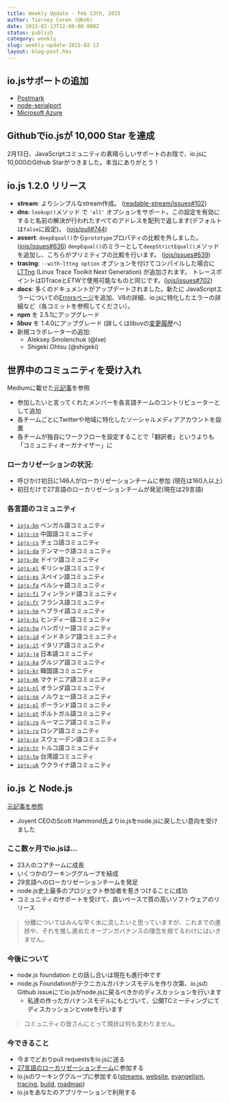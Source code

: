 ```yaml
---
title: Weekly Update - Feb 13th, 2015
author: Tierney Coren (@bnb)
date: 2015-02-13T12:00:00.000Z
status: publish
category: weekly
slug: weekly-update-2015-02-13
layout: blog-post.hbs
---
```


<!--
## io.js support added by...
-->

## io.jsサポートの追加
* [Postmark](http://blog.postmarkapp.com/post/110829734198/its-official-were-getting-cozy-with-node-js)
* [node-serialport](https://github.com/voodootikigod/node-serialport/issues/439)
* [Microsoft Azure](http://azure.microsoft.com/en-us/documentation/articles/web-sites-nodejs-iojs/)

<!--
## io.js breaks 10,000 stars on GitHub
-->

## Githubでio.jsが 10,000 Star を達成

<!--
On Feb. 13, io.js reached the goal of 10,000 stars on GitHub. We couldn't have done it without the support of the amazing community behind JavaScript. Thank you alll!
-->

2月13日、JavaScriptコミュニティの素晴らしいサポートのお陰で、io.jsに10,000のGithub Starがつきました。本当にありがとう！

<!--
## io.js 1.2.0 released
-->

## io.js 1.2.0 リリース

<!--
* **stream**: Simpler stream construction ([readable-stream/issues#102[(https://github.com/iojs/readable-stream/issues/102))
* **dns**: `lookup()` now supports an `'all'` boolean option, default to `false` but when turned on will cause the method to return an array of all resolved names for an address, see, ([iojs/pull#744](https://github.com/iojs/io.js/pull/744))
* **assert**: Remove `prototype` property comparison in `deepEqual()` ([iojs/issues#636](https://github.com/iojs/io.js/pull/636)); introduce a `deepStrictEqual()` method to mirror `deepEqual()` but performs strict equality checks on primitives ([iojs/issues#639](https://github.com/iojs/io.js/pull/639)).
* **tracing**: Add [LTTng](http://lttng.org/) (Linux Trace Toolkit Next Generation) when compiled with the `--with-lttng option`. Trace points match those available for DTrace and ETW. ([iojs/issues#702](https://github.com/iojs/io.js/pull/702))
* **docs**: Lots of doc updates, see individual commits; new Errors page discussing JavaScript errors, V8 specifics, and io.js specific error details.
* **npm** upgrade to 2.5.1
* **libuv** upgrade to 1.4.0, see libuv [ChangeLog](https://github.com/libuv/libuv/blob/v1.x/ChangeLog)
* Add new collaborators:
  * Aleksey Smolenchuk (@lxe)
  * Shigeki Ohtsu (@shigeki)
-->

* **stream**: よりシンプルなstream作成。 ([readable-stream/issues#102](https://github.com/iojs/readable-stream/issues/102))
* **dns**: `lookup()`メソッド で `'all'` オプションをサポート。この設定を有効にすると名前の解決が行われたすべてのアドレスを配列で返します(デフォルトは`false`に設定)。 ([iojs/pull#744](https://github.com/iojs/io.js/pull/744))
* **assert**: `deepEqual()`から`prototype`プロパティの比較を外しました。 ([iojs/issues#636](https://github.com/iojs/io.js/pull/636)) `deepEqual()`のミラーとして`deepStrictEqual()`メソッドを追加し、こちらがプリミティブの比較を行います。 ([iojs/issues#639](https://github.com/iojs/io.js/pull/639))
* **tracing**: `--with-lttng option` オプションを付けてコンパイルした場合に[LTTng](http://lttng.org/) (Linux Trace Toolkit Next Generation) が追加されます。 トレースポイントはDTraceとETWで使用可能なものと同じです。([iojs/issues#702](https://github.com/iojs/io.js/pull/702))
* **docs**: 多くのドキュメントがアップデートされました。新たに JavaScriptエラーについての[Errorsページ](https://iojs.org/api/errors.html)を追加、V8の詳細、io.jsに特化したエラーの詳細など（各コミットを参照してください）。
* **npm** を 2.5.1にアップグレード
* **libuv** を 1.4.0にアップグレード (詳しくはlibuvの[変更履歴](https://github.com/libuv/libuv/blob/v1.x/ChangeLog)へ)
* 新規コラボレーターの追加:
  * Aleksey Smolenchuk (@lxe)
  * Shigeki Ohtsu (@shigeki)

<!--
## Opened our doors to the international community
-->

## 世界中のコミュニティを受け入れ

<!--
View the [original article](https://medium.com/@mikeal/how-io-js-built-a-146-person-27-language-localization-effort-in-one-day-65e5b1c49a62) on Medium.
* Added interested contributors to teams for their language.
* Teams registered Twitter accounts for their teams and other relevant social media accounts.
* Teams came up with their own ways of working together, and they became more of "community organizers," as opposed to just "translators"
-->

Mediumに載せた[元記事](https://medium.com/@mikeal/how-io-js-built-a-146-person-27-language-localization-effort-in-one-day-65e5b1c49a62)を参照
* 参加したいと言ってくれたメンバーを各言語チームのコントリビューターとして追加
* 各チームごとにTwitterや地域に特化したソーシャルメディアアカウントを設置
* 各チームが独自にワークフローを設定することで「翻訳者」というよりも「コミュニティオーガナイザー」に

<!--
### Stats for Localizations:
-->

### ローカリゼーションの状況:

<!--
* 146 people signed up to help with the localizations the first day (over 160 signed up now)
* 27 languages communities created the first day (already up to 29)
-->

* 呼びかけ初日に146人がローカリゼーションチームに参加 (現在は160人以上)
* 初日だけで27言語のローカリゼーションチームが発足(現在は29言語)

<!--
### Language Communities
-->

### 各言語のコミュニティ

* [`iojs-bn`](https://github.com/iojs/iojs-bn) ベンガル語コミュニティ
* [`iojs-cn`](https://github.com/iojs/iojs-cn) 中国語コミュニティ
* [`iojs-cs`](https://github.com/iojs/iojs-cs) チェコ語コミュニティ
* [`iojs-da`](https://github.com/iojs/iojs-da) デンマーク語コミュニティ
* [`iojs-de`](https://github.com/iojs/iojs-de) ドイツ語コミュニティ
* [`iojs-el`](https://github.com/iojs/iojs-el) ギリシャ語コミュニティ
* [`iojs-es`](https://github.com/iojs/iojs-es) スペイン語コミュニティ
* [`iojs-fa`](https://github.com/iojs/iojs-fa) ペルシャ語コミュニティ
* [`iojs-fi`](https://github.com/iojs/iojs-fi) フィンランド語コミュニティ
* [`iojs-fr`](https://github.com/iojs/iojs-fr) フランス語コミュニティ
* [`iojs-he`](https://github.com/iojs/iojs-he) ヘブライ語コミュニティ
* [`iojs-hi`](https://github.com/iojs/iojs-hi) ヒンディー語コミュニティ
* [`iojs-hu`](https://github.com/iojs/iojs-hu) ハンガリー語コミュニティ
* [`iojs-id`](https://github.com/iojs/iojs-id) インドネシア語コミュニティ
* [`iojs-it`](https://github.com/iojs/iojs-it) イタリア語コミュニティ
* [`iojs-ja`](https://github.com/iojs/iojs-ja) 日本語コミュニティ
* [`iojs-ka`](https://github.com/iojs/iojs-ka) グルジア語コミュニティ
* [`iojs-kr`](https://github.com/iojs/iojs-kr) 韓国語コミュニティ
* [`iojs-mk`](https://github.com/iojs/iojs-mk) マケドニア語コミュニティ
* [`iojs-nl`](https://github.com/iojs/iojs-nl) オランダ語コミュニティ
* [`iojs-no`](https://github.com/iojs/iojs-no) ノルウェー語コミュニティ
* [`iojs-pl`](https://github.com/iojs/iojs-pl) ポーランド語コミュニティ
* [`iojs-pt`](https://github.com/iojs/iojs-pt) ポルトガル語コミュニティ
* [`iojs-ro`](https://github.com/iojs/iojs-ro) ルーマニア語コミュニティ
* [`iojs-ru`](https://github.com/iojs/iojs-ru) ロシア語コミュニティ
* [`iojs-sv`](https://github.com/iojs/iojs-sv) スウェーデン語コミュニティ
* [`iojs-tr`](https://github.com/iojs/iojs-tr) トルコ語コミュニティ
* [`iojs-tw`](https://github.com/iojs/iojs-tw) 台湾語コミュニティ
* [`iojs-uk`](https://github.com/iojs/iojs-uk) ウクライナ語コミュニティ


<!--
## io.js and Node.js
-->

## io.js と Node.js

<!--
View the [original article](https://medium.com/@iojs/io-js-and-a-node-js-foundation-4e14699fb7be) on Medium.
* Scott Hammond, CEO of Joyent, expressed his desire to bring io.js back to the node.js.
-->

[元記事を参照](http://blog.iojs.jp/io.js_and_node.js_Foundation.html)
* Joyent CEOのScott Hammond氏よりio.jsをnode.jsに戻したい意向を受けました

<!--
#### In only a few months io.js...
-->

### ここ数ヶ月でio.jsは...

<!--
* Has grown to 23 active core team members
* Has several working groups
* Has 29 language localization teams,
* Has drawn more contributors to the project than we’ve ever had in the history of node.js, and
* Has been able to release quality software at a good pace with the support of an exceptional community.
-->

* 23人のコアチームに成長
* いくつかのワーキンググループを結成
* 29言語へのローカリゼーションチームを発足
* node.js史上最多のプロジェクト参加者を惹きつけることに成功
* コミュニティのサポートを受けて、良いペースで質の高いソフトウェアのリリース

<!--
> We are eager to put this all behind us but we can’t sacrifice the progress we’ve made or the principles and open governance that got us here.
-->

> 分離についてはみんな早く水に流したいと思っていますが、これまでの進捗や、それを推し進めたオープンガバナンスの理念を捨てるわけにはいきません。

<!--
### The Future
-->

### 今後について

<!--
* Talks with the node.js foundation are ongoing.
* Once the foundation has a technical governance model you will see an issue on io.js’ GitHub about whether io.js should join.

  * This will be discussed and voted on openly in a public TC meeting following the governance rules we’ve already built.
-->

* node.js foundation との話し合いは現在も進行中です
* node.js Foundationがテクニカルガバナンスモデルを作り次第、io.jsのGithub issueにてio.jsがnode.jsに戻るべきかのディスカッションを行います
  * 私達の作ったガバナンスモデルにもとづいて、公開TCミーティングにてディスカッションとvoteを行います

<!--
> For the community, nothing has changed.
-->

> コミュニティの皆さんにとって現状は何も変わりません。

<!--
### What to do right now
-->

### 今できること

<!--
* Continue to send your pull requests to io.js
* Join one of the 27 [language localization teams](https://github.com/iojs/website/issues/125)
* Contribute to io.js’ working groups ([streams](https://github.com/iojs/readable-stream), [website](https://github.com/iojs/website), [evangelism](https://github.com/iojs/website/labels/evangelism), [tracing](https://github.com/iojs/tracing-wg), [build](https://github.com/iojs/build), [roadmap](https://github.com/iojs/roadmap)) and
* Continue to adopt io.js in your applications.
-->

* 今までどおりpull requestsをio.jsに送る
* [27言語のローカリゼーションチーム](https://github.com/iojs/website/issues/125)に参加する
* io.jsのワーキンググループに参加する([streams](https://github.com/iojs/readable-stream), [website](https://github.com/iojs/website), [evangelism](https://github.com/iojs/website/labels/evangelism), [tracing](https://github.com/iojs/tracing-wg), [build](https://github.com/iojs/build), [roadmap](https://github.com/iojs/roadmap))
* io.jsをあなたのアプリケーションで利用する
